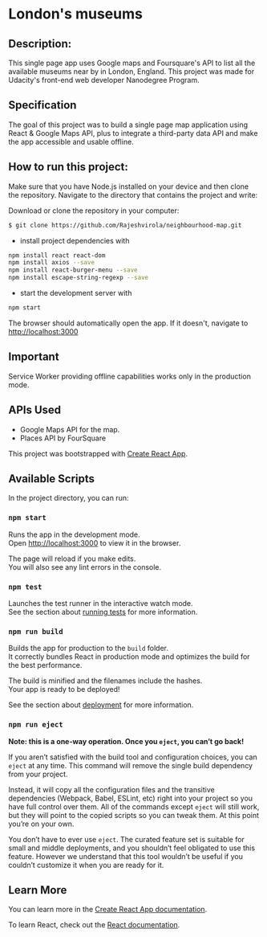 # London's museums

## Description:
This single page app uses Google maps and Foursquare's API to list all the available museums near by in London, England. This project was made for Udacity's front-end web developer Nanodegree Program.

## Specification
The goal of this project was to build a single page map application using React & Google Maps API, plus to integrate a third-party data API and make the app accessible and usable offline.

## How to run this project:
Make sure that you have Node.js installed on your device and then clone the repository. Navigate to the directory that contains the project and write:

Download or clone the repository in your computer:
```sh
$ git clone https://github.com/Rajeshvirola/neighbourhood-map.git
```
- install project dependencies with

```sh
npm install react react-dom
npm install axios --save
npm install react-burger-menu --save
npm install escape-string-regexp --save
```
- start the development server with

```sh
npm start
```

The browser should automatically open the app. If it doesn't, navigate to [http://localhost:3000](http://localhost:3000/)

## Important
Service Worker providing offline capabilities works only in the production mode.

## APIs Used
- Google Maps API for the map.
- Places API by FourSquare


This project was bootstrapped with [Create React App](https://github.com/facebook/create-react-app).

## Available Scripts

In the project directory, you can run:

### `npm start`

Runs the app in the development mode.<br>
Open [http://localhost:3000](http://localhost:3000) to view it in the browser.

The page will reload if you make edits.<br>
You will also see any lint errors in the console.

### `npm test`

Launches the test runner in the interactive watch mode.<br>
See the section about [running tests](https://facebook.github.io/create-react-app/docs/running-tests) for more information.

### `npm run build`

Builds the app for production to the `build` folder.<br>
It correctly bundles React in production mode and optimizes the build for the best performance.

The build is minified and the filenames include the hashes.<br>
Your app is ready to be deployed!

See the section about [deployment](https://facebook.github.io/create-react-app/docs/deployment) for more information.

### `npm run eject`

**Note: this is a one-way operation. Once you `eject`, you can’t go back!**

If you aren’t satisfied with the build tool and configuration choices, you can `eject` at any time. This command will remove the single build dependency from your project.

Instead, it will copy all the configuration files and the transitive dependencies (Webpack, Babel, ESLint, etc) right into your project so you have full control over them. All of the commands except `eject` will still work, but they will point to the copied scripts so you can tweak them. At this point you’re on your own.

You don’t have to ever use `eject`. The curated feature set is suitable for small and middle deployments, and you shouldn’t feel obligated to use this feature. However we understand that this tool wouldn’t be useful if you couldn’t customize it when you are ready for it.

## Learn More

You can learn more in the [Create React App documentation](https://facebook.github.io/create-react-app/docs/getting-started).

To learn React, check out the [React documentation](https://reactjs.org/).
